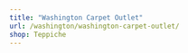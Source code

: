 ```yaml
---
title: "Washington Carpet Outlet"
url: /washington/washington-carpet-outlet/
shop: Teppiche
---
```

